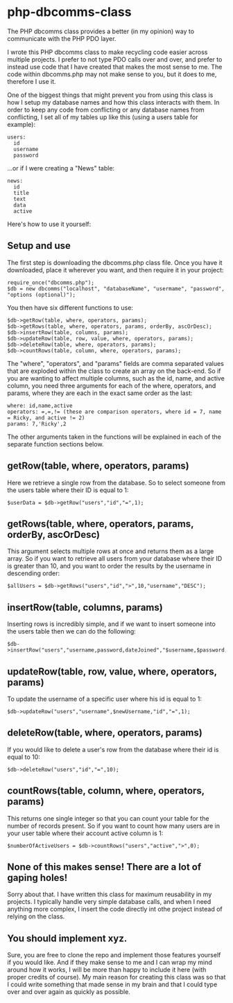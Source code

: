 # php-dbcomms-class
The PHP dbcomms class provides a better (in my opinion) way to communicate with the PHP PDO layer.

I wrote this PHP dbcomms class to make recycling code easier across multiple projects. I prefer to not type PDO calls over and over, and prefer to instead use code that I have created that makes the most sense to me. The code within dbcomms.php may not make sense to you, but it does to me, therefore I use it.

One of the biggest things that might prevent you from using this class is how I setup my database names and how this class interacts with them. In order to keep any code from conflicting or any database names from conflicting, I set all of my tables up like this (using a users table for example):

````
users:
  id
  username
  password
````
	
...or if I were creating a "News" table:

````
news:
  id
  title
  text
  data
  active
````

Here's how to use it yourself:

## Setup and use

The first step is downloading the dbcomms.php class file. Once you have it downloaded, place it wherever you want, and then require it in your project:

````
require_once("dbcomms.php");
$db = new dbcomms("localhost", "databaseName", "usermame", "password", "options (optional)");
````

You then have six different functions to use:

````
$db->getRow(table, where, operators, params);
$db->getRows(table, where, operators, params, orderBy, ascOrDesc);
$db->insertRow(table, columns, params);
$db->updateRow(table, row, value, where, operators, params);
$db->deleteRow(table, where, operators, params);
$db->countRows(table, column, where, operators, params);
````

The "where", "operators", and "params" fields are comma separated values that are exploded within the class to create an array on the back-end. So if you are wanting to affect multiple columns, such as the id, name, and active column, you need three arguments for each of the where, operators, and params, where they are each in the exact same order as the last:

````
where: id,name,active
operators: =,=,!= (these are comparison operators, where id = 7, name = Ricky, and active != 2)
params: 7,'Ricky',2
````

The other arguments taken in the functions will be explained in each of the separate function sections below.

## getRow(table, where, operators, params)

Here we retrieve a single row from the database. So to select someone from the users table where their ID is equal to 1:

````
$userData = $db->getRow("users","id","=",1);
````

## getRows(table, where, operators, params, orderBy, ascOrDesc)

This argument selects multiple rows at once and returns them as a large array. So if you want to retrieve all users from your database where their ID is greater than 10, and you want to order the results by the username in descending order:

````
$allUsers = $db->getRows("users","id",">",10,"username","DESC");
````

## insertRow(table, columns, params)

Inserting rows is incredibly simple, and if we want to insert someone into the users table then we can do the following:

````
$db->insertRow("users","username,password,dateJoined","$username,$password,$date");
````

## updateRow(table, row, value, where, operators, params)

To update the username of a specific user where his id is equal to 1:

````
$db->updateRow("users","username",$newUsername,"id","=",1);
````

## deleteRow(table, where, operators, params)

If you would like to delete a user's row from the database where their id is equal to 10:

````
$db->deleteRow("users","id","=",10);
````

## countRows(table, column, where, operators, params)

This returns one single integer so that you can count your table for the number of records present. So if you want to count how many users are in your user table where their account active column is 1:

````
$numberOfActiveUsers = $db->countRows("users","active",">",0);
````

## None of this makes sense! There are a lot of gaping holes!

Sorry about that. I have written this class for maximum reusability in my projects. I typically handle very simple database calls, and when I need anything more complex, I insert the code directly int othe project instead of relying on the class.

## You should implement xyz.

Sure, you are free to clone the repo and implement those features yourself if you would like. And if they make sense to me and I can wrap my mind around how it works, I will be more than happy to include it here (with proper credits of course). My main reason for creating this class was so that I could write something that made sense in my brain and that I could type over and over again as quickly as possible.
